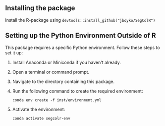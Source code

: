 ## Installing the package

Install the R-package using `devtools::install_github("jboyko/SegColR")`

## Setting up the Python Environment Outside of R

This package requires a specific Python environment. Follow these steps to set it up:

1. Install Anaconda or Miniconda if you haven't already.

2. Open a terminal or command prompt.

3. Navigate to the directory containing this package.

4. Run the following command to create the required environment:

   ```
   conda env create -f inst/environment.yml
   ```

5. Activate the environment:

   ```
   conda activate segcolr-env
   ```